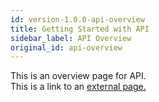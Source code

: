 ```yaml
---
id: version-1.0.0-api-overview
title: Getting Started with API
sidebar_label: API Overview
original_id: api-overview
---
```


This is an overview page for API.  
This is a link to an [external page.](http://www.example.com)
